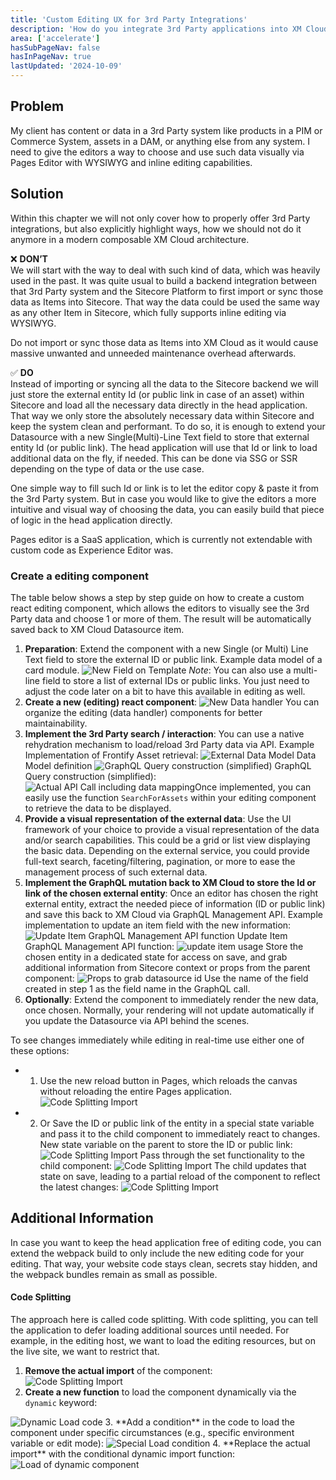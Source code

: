 ```yaml
---
title: 'Custom Editing UX for 3rd Party Integrations'
description: 'How do you integrate 3rd Party applications into XM Cloud''s Head Application?'
area: ['accelerate']
hasSubPageNav: false
hasInPageNav: true
lastUpdated: '2024-10-09'
---
```


## Problem

My client has content or data in a 3rd Party system like products in a PIM or Commerce System, assets in a DAM, or anything else from any system. I need to give the editors a way to choose and use such data visually via Pages Editor with WYSIWYG and inline editing capabilities.

## Solution
Within this chapter we will not only cover how to properly offer 3rd Party integrations, but also explicitly highlight ways, how we should not do it anymore in a modern composable XM Cloud architecture.

❌ **DON’T**  
We will start with the way to deal with such kind of data, which was heavily used in the past. It was quite usual to build a backend integration between that 3rd Party system and the Sitecore Platform to first import or sync those data as Items into Sitecore. That way the data could be used the same way as any other Item in Sitecore, which fully supports inline editing via WYSIWYG. 

Do not import or sync those data as Items into XM Cloud as it would cause massive unwanted and unneeded maintenance overhead afterwards.

✅ **DO**  
Instead of importing or syncing all the data to the Sitecore backend we will just store the external entity Id (or public link in case of an asset) within Sitecore and load all the necessary data directly in the head application. That way we only store the absolutely necessary data within Sitecore and keep the system clean and performant. To do so, it is enough to extend your Datasource with a new Single(Multi)-Line Text field to store that external entity Id (or public link). The head application will use that Id or link to load additional data on the fly, if needed. This can be done via SSG or SSR depending on the type of data or the use case.

One simple way to fill such Id or link is to let the editor copy & paste it from the 3rd Party system. But in case you would like to give the editors a more intuitive and visual way of choosing the data, you can easily build that piece of logic in the head application directly.

Pages editor is a SaaS application, which is currently not extendable with custom code as Experience Editor was.

### Create a editing component

The table below shows a step by step guide on how to create a custom react editing component, which allows the editors to visually see the 3rd Party data and choose 1 or more of them. The result will be automatically saved back to XM Cloud Datasource item.

1. **Preparation**: Extend the component with a new Single (or Multi) Line Text field to store the external ID or public link. Example data model of a card module. 
<Image src="/images/learn/accelerate/xm-cloud/3rdParty1.png" title="New Field on Template"/> _Note_: You can also use a multi-line field to store a list of external IDs or public links. You just need to adjust the code later on a bit to have this available in editing as well.
2. **Create a new (editing) react component**: <Image src="/images/learn/accelerate/xm-cloud/3rdParty2.png" title="New Data handler"/> You can organize the editing (data handler) components for better maintainability.
3. **Implement the 3rd Party search / interaction**: You can use a native rehydration mechanism to load/reload 3rd Party data via API. Example Implementation of Frontify Asset retrieval: <Image src="/images/learn/accelerate/xm-cloud/3rdParty3.png" title="External Data Model"/> Data Model definition <Image src="/images/learn/accelerate/xm-cloud/3rdParty4.png" title="GraphQL Query construction (simplified)"/> GraphQL Query construction (simplified): <Image src="/images/learn/accelerate/xm-cloud/3rdParty5.png" title="Actual API Call including data mapping"/>Once implemented, you can easily use the function `SearchForAssets` within your editing component to retrieve the data to be displayed.
4. **Provide a visual representation of the external data**: Use the UI framework of your choice to provide a visual representation of the data and/or search capabilities. This could be a grid or list view displaying the basic data. Depending on the external service, you could provide full-text search, faceting/filtering, pagination, or more to ease the management process of such external data.
5. **Implement the GraphQL mutation back to XM Cloud to store the Id or link of the chosen external entity**: Once an editor has chosen the right external entity, extract the needed piece of information (ID or public link) and save this back to XM Cloud via GraphQL Management API. Example implementation to update an item field with the new information: <Image src="/images/learn/accelerate/xm-cloud/3rdParty6.png" title="Update Item GraphQL Management API function"/> Update Item GraphQL Management API function: <Image src="/images/learn/accelerate/xm-cloud/3rdParty7.png" title="update item usage"/> Store the chosen entity in a dedicated state for access on save, and grab additional information from Sitecore context or props from the parent component: <Image src="/images/learn/accelerate/xm-cloud/3rdParty8.png" title="Props to grab datasource id"/> Use the name of the field created in step 1 as the field name in the GraphQL call.
6. **Optionally**: Extend the component to immediately render the new data, once chosen. Normally, your rendering will not update automatically if you update the Datasource via API behind the scenes.
   
To see changes immediately while editing in real-time use either one of these options:
- 1. Use the new reload button in Pages, which reloads the canvas without reloading the entire Pages application.  <Image src="/images/learn/accelerate/xm-cloud/3rdParty9.png" title="Code Splitting Import"/>
- 2. Or Save the ID or public link of the entity in a special state variable and pass it to the child component to immediately react to changes. New state variable on the parent to store the ID or public link:  <Image src="/images/learn/accelerate/xm-cloud/3rdParty10.png" title="Code Splitting Import"/> Pass through the set functionality to the child component:  <Image src="/images/learn/accelerate/xm-cloud/3rdParty11.png" title="Code Splitting Import"/> The child updates that state on save, leading to a partial reload of the component to reflect the latest changes:  <Image src="/images/learn/accelerate/xm-cloud/3rdParty12.png" title="Code Splitting Import"/>

## Additional Information

In case you want to keep the head application free of editing code, you can extend the webpack build to only include the new editing code for your editing. That way, your website code stays clean, secrets stay hidden, and the webpack bundles remain as small as possible.

#### Code Splitting  
The approach here is called code splitting. With code splitting, you can tell the application to defer loading additional sources until needed. For example, in the editing host, we want to load the editing resources, but on the live site, we want to restrict that.

1. **Remove the actual import** of the component:  
   <Image src="/images/learn/accelerate/xm-cloud/3rdParty13.png" title="Code Splitting Import"/>
2. **Create a new function** to load the component dynamically via the `dynamic` keyword:  
  <Image src="/images/learn/accelerate/xm-cloud/3rdParty14.png" title="Dynamic Load code"/>
3. **Add a condition** in the code to load the component under specific circumstances (e.g., specific environment variable or edit mode):  
  <Image src="/images/learn/accelerate/xm-cloud/3rdParty15.png" title="Special Load condition"/>
4. **Replace the actual import** with the conditional dynamic import function:  
   <Image src="/images/learn/accelerate/xm-cloud/3rdParty16.png" title="Load of dynamic component"/>
